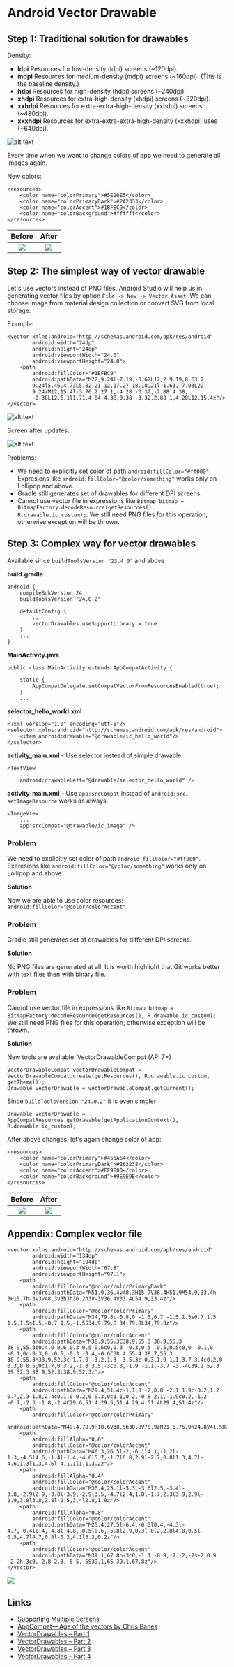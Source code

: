 # Android Vector Drawable

## Step 1: Traditional solution for drawables

Density:
- **ldpi**	Resources for low-density (ldpi) screens (~120dpi).
- **mdpi**	Resources for medium-density (mdpi) screens (~160dpi). (This is the baseline density.)
- **hdpi**	Resources for high-density (hdpi) screens (~240dpi).
- **xhdpi**	Resources for extra-high-density (xhdpi) screens (~320dpi).
- **xxhdpi**	Resources for extra-extra-high-density (xxhdpi) screens (~480dpi).
- **xxxhdpi**	Resources for extra-extra-extra-high-density (xxxhdpi) uses (~640dpi).

![alt text](https://github.com/wtopolski/android-vector-drawable/blob/master/docs/image1_0.png)

Every time when we want to change colors of app we need to generate all images again.

New colors:
~~~
<resources>
    <color name="colorPrimary">#5E20E5</color>
    <color name="colorPrimaryDark">#2A2333</color>
    <color name="colorAccent">#1BFBC9</color>
    <color name="colorBackground">#ffffff</color>
</resources>
~~~

Before             |  After
:-------------------------:|:-------------------------:
![](https://github.com/wtopolski/android-vector-drawable/blob/master/docs/image1_1.png)  |  ![](https://github.com/wtopolski/android-vector-drawable/blob/master/docs/image1_2.png)

## Step 2: The simplest way of vector drawable

Let's use vectors instead of PNG files. Android Studio will help us in generating vector files by option `File -> New -> Vector Asset`. We can choose image from material design collection or convert SVG from local storage.

Example:
~~~
<vector xmlns:android="http://schemas.android.com/apk/res/android"
        android:width="24dp"
        android:height="24dp"
        android:viewportWidth="24.0"
        android:viewportHeight="24.0">
    <path
        android:fillColor="#1BFBC9"
        android:pathData="M22,9.24l-7.19,-0.62L12,2 9.19,8.63 2,
        9.24l5.46,4.73L5.82,21 12,17.27 18.18,21l-1.63,-7.03L22,
        9.24zM12,15.4l-3.76,2.27 1,-4.28 -3.32,-2.88 4.38,
        -0.38L12,6.1l1.71,4.04 4.38,0.38 -3.32,2.88 1,4.28L12,15.4z"/>
</vector>
~~~

![alt text](https://github.com/wtopolski/android-vector-drawable/blob/master/docs/image2_1.png)

Screen after updates:

![alt text](https://github.com/wtopolski/android-vector-drawable/blob/master/docs/image2_0.png)

Problems:
- We need to explicitly set color of path `android:fillColor="#ff000"`. Expresions like `android:fillColor="@color/something"` works only on Lollipop and above.
- Gradle still generates set of drawables for different DPI screens.
- Cannot use vector file in expressions like `Bitmap bitmap = BitmapFactory.decodeResource(getResources(), R.drawable.ic_custom);`. We still need PNG files for this operation, otherwise exception will be thrown.

## Step 3: Complex way for vector drawables

Available since `buildToolsVersion "23.4.0"` and above

**build.gradle**
~~~
android {
    compileSdkVersion 24
    buildToolsVersion "24.0.2"

    defaultConfig {
        ...
        vectorDrawables.useSupportLibrary = true
    }
    ...
}
~~~

**MainActivity.java**
~~~
public class MainActivity extends AppCompatActivity {

    static {
        AppCompatDelegate.setCompatVectorFromResourcesEnabled(true);
    }
    ...
~~~

**selector_hello_world.xml**
~~~
<?xml version="1.0" encoding="utf-8"?>
<selector xmlns:android="http://schemas.android.com/apk/res/android">
    <item android:drawable="@drawable/ic_hello_world"/>
</selector>
~~~

**activity_main.xml** - Use selector instead of simple drawable.
~~~
<TextView
    ...
    android:drawableLeft="@drawable/selector_hello_world" />
~~~

**activity_main.xml** - Use `app:srcCompat` instead of `android:src`. `setImageResource` works as always.
~~~
<ImageView
    ...
    app:srcCompat="@drawable/ic_image" />
~~~

### Problem

We need to explicitly set color of path `android:fillColor="#ff000"`. Expresions like `android:fillColor="@color/something"` works only on Lollipop and above.

**Solution**

Now we are able to use color resources: `android:fillColor="@color/colorAccent"` 

### Problem

Gradle still generates set of drawables for different DPI screens.

**Solution**

No PNG files are generated at all. It is worth highlight that Git works better with text files then with binary file.

### Problem

Cannot use vector file in expressions like `Bitmap bitmap = BitmapFactory.decodeResource(getResources(), R.drawable.ic_custom);`. We still need PNG files for this operation, otherwise exception will be thrown.

**Solution**

New tools are available: VectorDrawableCompat (API 7+) 
~~~
VectorDrawableCompat vectorDrawableCompat = VectorDrawableCompat.create(getResources(), R.drawable.ic_custom, getTheme());
Drawable vectorDrawable = vectorDrawableCompat.getCurrent();
~~~

Since `buildToolsVersion "24.0.2"` it is even simpler:
~~~
Drawable vectorDrawable = AppCompatResources.getDrawable(getApplicationContext(), R.drawable.ic_custom);
~~~

After above changes, let's again change color of app:
~~~
<resources>
    <color name="colorPrimary">#455A64</color>
    <color name="colorPrimaryDark">#263238</color>
    <color name="colorAccent">#FF9800</color>
    <color name="colorBackground">#9E9E9E</color>
</resources>
~~~

Before             |  After
:-------------------------:|:-------------------------:
![](https://github.com/wtopolski/android-vector-drawable/blob/master/docs/image2_0.png)  |  ![](https://github.com/wtopolski/android-vector-drawable/blob/master/docs/image3_0.png)


## Appendix: Complex vector file

~~~
<vector xmlns:android="http://schemas.android.com/apk/res/android"
        android:width="134dp"
        android:height="194dp"
        android:viewportWidth="67.8"
        android:viewportHeight="97.1">
    <path
        android:fillColor="@color/colorPrimaryDark"
        android:pathData="M51.9,36.4v48.3H15.7V36.4H51.9M54.9,33.4h-3H15.7h-3v3v48.3v3h3h36.2h3v-3V36.4V33.4L54.9,33.4z"/>
    <path
        android:fillColor="@color/colorPrimary"
        android:pathData="M34,79.8c-0.8,0 -1.5,0.7 -1.5,1.5s0.7,1.5 1.5,1.5s1.5,-0.7 1.5,-1.5S34.9,79.8 34,79.8L34,79.8z"/>
    <path
        android:fillColor="@color/colorAccent"
        android:pathData="M38.9,55.3C38.9,55.3 38.9,55.3 38.9,55.3c0.4,0 0.6,0.3 0.5,0.6c0,0.3 -0.3,0.5 -0.5,0.5c0,0 -0.1,0 -0.1,0c-0.3,0 -0.5,-0.3 -0.4,-0.6C38.4,55.4 38.7,55.3 38.9,55.3M38.9,52.3c-1.7,0 -3.2,1.3 -3.5,3c-0.3,1.9 1.1,3.7 3,4c0.2,0 0.3,0 0.5,0c1.7,0 3.2,-1.3 3.5,-3c0.3,-1.9 -1.1,-3.7 -3,-4C39.2,52.3 39,52.3 38.9,52.3L38.9,52.3z"/>
    <path
        android:fillColor="@color/colorAccent"
        android:pathData="M29.4,51.4c-1.1,0 -2,0.8 -2.1,1.9c-0.2,1.2 0.7,2.3 1.8,2.4c0.1,0 0.2,0 0.3,0c1.1,0 2,-0.8 2.1,-1.9c0.2,-1.2 -0.7,-2.3 -1.8,-2.4C29.6,51.4 29.5,51.4 29.4,51.4L29.4,51.4z"/>
    <path
        android:fillColor="@color/colorPrimary"
        android:pathData="M49.4,78.9H18.6V38.5h30.8V78.9zM21.6,75.9h24.8V41.5H21.6V75.9z"/>
    <path
        android:fillAlpha="0.6"
        android:fillColor="@color/colorAccent"
        android:pathData="M46.3,26.5l-2,-6.1l4.1,-1.2l-1.3,-4.5l4.6,-1.4l-1.4,-4.6l5.7,-1.7l0.8,2.9l-2.7,0.8l1.3,4.7l-4.6,1.3l1.3,4.6l-4,1.1l1.1,3.2z"/>
    <path
        android:fillAlpha="0.4"
        android:fillColor="@color/colorAccent"
        android:pathData="M36.4,25.1l-5.3,-3.6l2.5,-3.4l-3.8,-2.9l2.9,-3.8l-3.9,-2.9l3.5,-4.7l2.4,1.8l-1.7,2.3l3.9,2.9l-2.9,3.8l3.8,2.8l-2.5,3.4l2.8,1.9z"/>
    <path
        android:fillAlpha="0.8"
        android:fillColor="@color/colorAccent"
        android:pathData="M25.4,27.5l-6.4,-0.3l0.4,-4.3l-4.7,-0.4l0.4,-4.8l-4.8,-0.5l0.6,-5.8l2.9,0.3l-0.2,2.8l4.8,0.5l-0.5,4.7l4.7,0.5l-0.3,4.1l3.3,0.2z"/>
    <path
        android:fillColor="@color/colorAccent"
        android:pathData="M39.1,67.8h-3c0,-1.1 -0.9,-2 -2,-2s-2,0.9 -2,2h-3c0,-2.8 2.3,-5 5,-5S39.1,65 39.1,67.8z"/>
</vector>
~~~

![](https://github.com/wtopolski/android-vector-drawable/blob/master/docs/image4_0.png)

## Links
- [Supporting Multiple Screens](https://developer.android.com/guide/practices/screens_support.html)
- [AppCompat — Age of the vectors by Chris Banes](https://medium.com/@chrisbanes/appcompat-v23-2-age-of-the-vectors-91cbafa87c88#.aaokp0c47)
- [VectorDrawables – Part 1](https://blog.stylingandroid.com/vectordrawables-part-1/)
- [VectorDrawables – Part 2](https://blog.stylingandroid.com/vectordrawables-part-2/)
- [VectorDrawables – Part 3](https://blog.stylingandroid.com/vectordrawables-part-3/)
- [VectorDrawables – Part 4](https://blog.stylingandroid.com/vectordrawables-part-4/)
